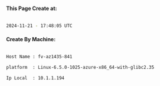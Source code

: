 
   
#### This Page Create at:

```bash

2024-11-21 - 17:48:05 UTC

```

#### Create By Machine:

```bash

Host Name : fv-az1435-841

platform  : Linux-6.5.0-1025-azure-x86_64-with-glibc2.35

Ip Local  : 10.1.1.194

```

